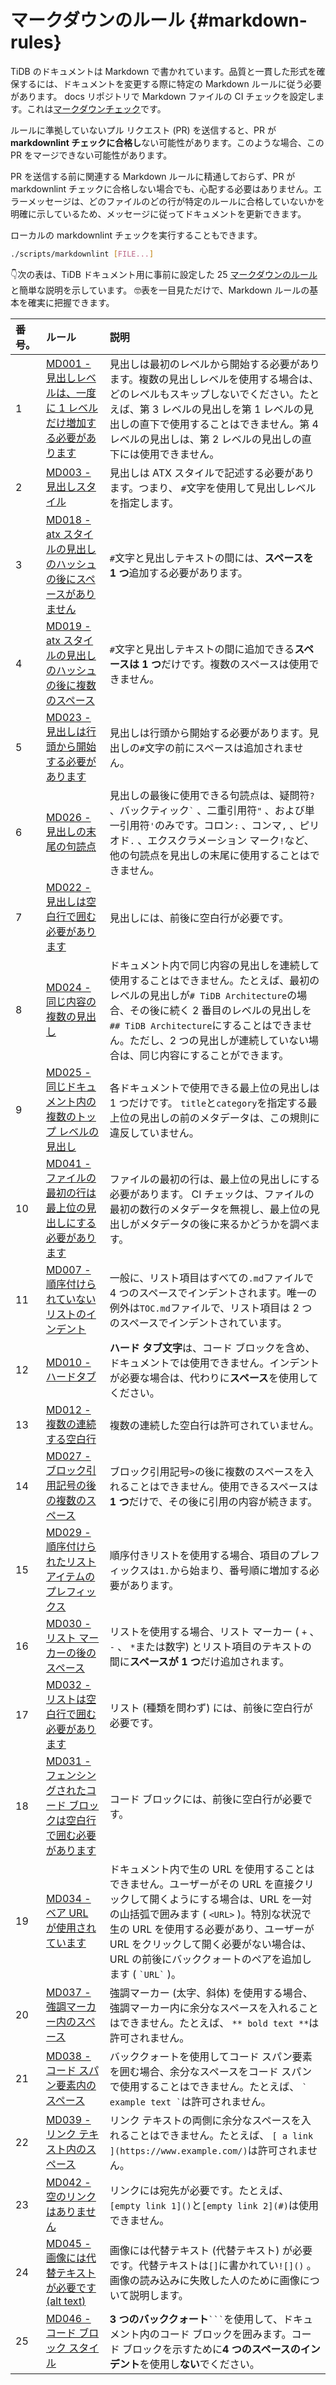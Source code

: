 # マークダウンのルール {#markdown-rules}

TiDB のドキュメントは Markdown で書かれています。品質と一貫した形式を確保するには、ドキュメントを変更する際に特定の Markdown ルールに従う必要があります。 docs リポジトリで Markdown ファイルの CI チェックを設定します。これは[マークダウンチェック](https://github.com/DavidAnson/markdownlint/blob/master/doc/Rules.md)です。

ルールに準拠していないプル リクエスト (PR) を送信すると、PR が**markdownlint チェックに合格し**ない可能性があります。このような場合、この PR をマージできない可能性があります。

PR を送信する前に関連する Markdown ルールに精通しておらず、PR が markdownlint チェックに合格しない場合でも、心配する必要はありません。エラーメッセージは、どのファイルのどの行が特定のルールに合格していないかを明確に示しているため、メッセージに従ってドキュメントを更新できます。

ローカルの markdownlint チェックを実行することもできます。

```bash
./scripts/markdownlint [FILE...]
```

👇次の表は、TiDB ドキュメント用に事前に設定した 25 [マークダウンのルール](https://github.com/DavidAnson/markdownlint/blob/master/doc/Rules.md)と簡単な説明を示しています。 🤓表を一目見ただけで、Markdown ルールの基本を確実に把握できます。

| 番号。 | ルール                                                                                                                                                                               | 説明                                                                                                                                                                                      |
| :-- | :-------------------------------------------------------------------------------------------------------------------------------------------------------------------------------- | :-------------------------------------------------------------------------------------------------------------------------------------------------------------------------------------- |
| 1   | [MD001 - 見出しレベルは、一度に 1 レベルだけ増加する必要があります](https://github.com/DavidAnson/markdownlint/blob/master/doc/Rules.md#md001---heading-levels-should-only-increment-by-one-level-at-a-time) | 見出しは最初のレベルから開始する必要があります。複数の見出しレベルを使用する場合は、どのレベルもスキップしないでください。たとえば、第 3 レベルの見出しを第 1 レベルの見出しの直下で使用することはできません。第 4 レベルの見出しは、第 2 レベルの見出しの直下には使用できません。                                         |
| 2   | [MD003 - 見出しスタイル](https://github.com/DavidAnson/markdownlint/blob/master/doc/Rules.md#md003---heading-style)                                                                      | 見出しは ATX スタイルで記述する必要があります。つまり、 `#`文字を使用して見出しレベルを指定します。                                                                                                                                  |
| 3   | [MD018 - atx スタイルの見出しのハッシュの後にスペースがありません](https://github.com/DavidAnson/markdownlint/blob/master/doc/Rules.md#md018---no-space-after-hash-on-atx-style-heading)                    | `#`文字と見出しテキストの間には、**スペースを 1 つ**追加する必要があります。                                                                                                                                             |
| 4   | [MD019 - atx スタイルの見出しのハッシュの後に複数のスペース](https://github.com/DavidAnson/markdownlint/blob/master/doc/Rules.md#md019---multiple-spaces-after-hash-on-atx-style-heading)                | `#`文字と見出しテキストの間に追加できる**スペースは 1 つ**だけです。複数のスペースは使用できません。                                                                                                                                 |
| 5   | [MD023 - 見出しは行頭から開始する必要があります](https://github.com/DavidAnson/markdownlint/blob/master/doc/Rules.md#md023---headings-must-start-at-the-beginning-of-the-line)                       | 見出しは行頭から開始する必要があります。見出しの`#`文字の前にスペースは追加されません。                                                                                                                                           |
| 6   | [MD026 - 見出しの末尾の句読点](https://github.com/DavidAnson/markdownlint/blob/master/doc/Rules.md#md026---trailing-punctuation-in-heading)                                                 | 見出しの最後に使用できる句読点は、疑問符`?` 、バックティック`` ` `` 、二重引用符`"` 、および単一引用符`'`のみです。コロン`:` 、コンマ`,` 、ピリオド`.` 、エクスクラメーション マーク`!`など、他の句読点を見出しの末尾に使用することはできません。                                              |
| 7   | [MD022 - 見出しは空白行で囲む必要があります](https://github.com/DavidAnson/markdownlint/blob/master/doc/Rules.md#md022---headings-should-be-surrounded-by-blank-lines)                             | 見出しには、前後に空白行が必要です。                                                                                                                                                                      |
| 8   | [MD024 - 同じ内容の複数の見出し](https://github.com/DavidAnson/markdownlint/blob/master/doc/Rules.md#md024---multiple-headings-with-the-same-content)                                        | ドキュメント内で同じ内容の見出しを連続して使用することはできません。たとえば、最初のレベルの見出しが`# TiDB Architecture`の場合、その後に続く 2 番目のレベルの見出しを`## TiDB Architecture`にすることはできません。ただし、2 つの見出しが連続していない場合は、同じ内容にすることができます。                 |
| 9   | [MD025 - 同じドキュメント内の複数のトップ レベルの見出し](https://github.com/DavidAnson/markdownlint/blob/master/doc/Rules.md#md025---multiple-top-level-headings-in-the-same-document)                  | 各ドキュメントで使用できる最上位の見出しは 1 つだけです。 `title`と`category`を指定する最上位の見出しの前のメタデータは、この規則に違反していません。                                                                                                   |
| 10  | [MD041 - ファイルの最初の行は最上位の見出しにする必要があります](https://github.com/DavidAnson/markdownlint/blob/master/doc/Rules.md#md041---first-line-in-file-should-be-a-top-level-heading)               | ファイルの最初の行は、最上位の見出しにする必要があります。 CI チェックは、ファイルの最初の数行のメタデータを無視し、最上位の見出しがメタデータの後に来るかどうかを調べます。                                                                                                |
| 11  | [MD007 - 順序付けられていないリストのインデント](https://github.com/DavidAnson/markdownlint/blob/master/doc/Rules.md#md007---unordered-list-indentation)                                             | 一般に、リスト項目はすべての`.md`ファイルで 4 つのスペースでインデントされます。唯一の例外は`TOC.md`ファイルで、リスト項目は 2 つのスペースでインデントされています。                                                                                            |
| 12  | [MD010 - ハードタブ](https://github.com/DavidAnson/markdownlint/blob/master/doc/Rules.md#md010---hard-tabs)                                                                            | **ハード タブ文字**は、コード ブロックを含め、ドキュメントでは使用できません。インデントが必要な場合は、代わりに<strong>スペース</strong>を使用してください。                                                                                              |
| 13  | [MD012 - 複数の連続する空白行](https://github.com/DavidAnson/markdownlint/blob/master/doc/Rules.md#md012---multiple-consecutive-blank-lines)                                                | 複数の連続した空白行は許可されていません。                                                                                                                                                                   |
| 14  | [MD027 - ブロック引用記号の後の複数のスペース](https://github.com/DavidAnson/markdownlint/blob/master/doc/Rules.md#md027---multiple-spaces-after-blockquote-symbol)                                 | ブロック引用記号`>`の後に複数のスペースを入れることはできません。使用できるスペースは**1 つ**だけで、その後に引用の内容が続きます。                                                                                                                  |
| 15  | [MD029 - 順序付けられたリスト アイテムのプレフィックス](https://github.com/DavidAnson/markdownlint/blob/master/doc/Rules.md#md029---ordered-list-item-prefix)                                           | 順序付きリストを使用する場合、項目のプレフィックスは`1.`から始まり、番号順に増加する必要があります。                                                                                                                                    |
| 16  | [MD030 - リスト マーカーの後のスペース](https://github.com/DavidAnson/markdownlint/blob/master/doc/Rules.md#md030---spaces-after-list-markers)                                                  | リストを使用する場合、リスト マーカー ( `+` 、 `-` 、 `*`または数字) とリスト項目のテキストの間に**スペースが 1 つ**だけ追加されます。                                                                                                        |
| 17  | [MD032 - リストは空白行で囲む必要があります](https://github.com/DavidAnson/markdownlint/blob/master/doc/Rules.md#md032---lists-should-be-surrounded-by-blank-lines)                                | リスト (種類を問わず) には、前後に空白行が必要です。                                                                                                                                                            |
| 18  | [MD031 - フェンシングされたコード ブロックは空白行で囲む必要があります](https://github.com/DavidAnson/markdownlint/blob/master/doc/Rules.md#md031---fenced-code-blocks-should-be-surrounded-by-blank-lines)     | コード ブロックには、前後に空白行が必要です。                                                                                                                                                                 |
| 19  | [MD034 - ベア URL が使用されています](https://github.com/DavidAnson/markdownlint/blob/master/doc/Rules.md#md034---bare-url-used)                                                             | ドキュメント内で生の URL を使用することはできません。ユーザーがその URL を直接クリックして開くようにする場合は、URL を一対の山括弧で囲みます ( `<URL>` )。特別な状況で生の URL を使用する必要があり、ユーザーが URL をクリックして開く必要がない場合は、URL の前後にバッククォートのペアを追加します ( `` `URL` `` )。 |
| 20  | [MD037 - 強調マーカー内のスペース](https://github.com/DavidAnson/markdownlint/blob/master/doc/Rules.md#md037---spaces-inside-emphasis-markers)                                                | 強調マーカー (太字、斜体) を使用する場合、強調マーカー内に余分なスペースを入れることはできません。たとえば、 `** bold text **`は許可されません。                                                                                                     |
| 21  | [MD038 - コード スパン要素内のスペース](https://github.com/DavidAnson/markdownlint/blob/master/doc/Rules.md#md038---spaces-inside-code-span-elements)                                           | バッククォートを使用してコード スパン要素を囲む場合、余分なスペースをコード スパンで使用することはできません。たとえば、 `` ` example text ` ``は許可されません。                                                                                           |
| 22  | [MD039 - リンク テキスト内のスペース](https://github.com/DavidAnson/markdownlint/blob/master/doc/Rules.md#md039---spaces-inside-link-text)                                                     | リンク テキストの両側に余分なスペースを入れることはできません。たとえば、 `[ a link ](https://www.example.com/)`は許可されません。                                                                                                   |
| 23  | [MD042 - 空のリンクはありません](https://github.com/DavidAnson/markdownlint/blob/master/doc/Rules.md#md042---no-empty-links)                                                                 | リンクには宛先が必要です。たとえば、 `[empty link 1]()`と`[empty link 2](#)`は使用できません。                                                                                                                      |
| 24  | [MD045 - 画像には代替テキストが必要です (alt text)](https://github.com/DavidAnson/markdownlint/blob/master/doc/Rules.md#md045---images-should-have-alternate-text-alt-text)                      | 画像には代替テキスト (代替テキスト) が必要です。代替テキストは`[]`に書かれてい`![]()` 。画像の読み込みに失敗した人のために画像について説明します。                                                                                                       |
| 25  | [MD046 - コード ブロック スタイル](https://github.com/DavidAnson/markdownlint/blob/master/doc/Rules.md#md046---code-block-style)                                                             | **3 つのバッククォート**` ``` `を使用して、ドキュメント内のコード ブロックを囲みます。コード ブロックを示すために<strong>4 つのスペースのインデント</strong>を使用し<strong>ない</strong>でください。                                                            |

